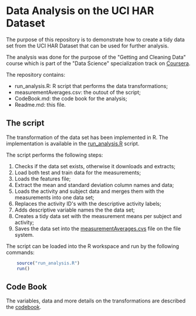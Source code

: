 Data Analysis on the UCI HAR Dataset
====================================

The purpose of this repository is to demonstrate how to create a tidy data set from the UCI HAR Dataset that can be used for further analysis.

The analysis was done for the purpose of the "Getting and Cleaning Data" course which is part of the "Data Science" specialization track on [Coursera](http://www.coursera.org).

The repository contains:
* run_analysis.R: R script that performs the data transformations;
* measurementAverages.csv: the outout of the script;
* CodeBook.md: the code book for the analysis;
* Readme.md: this file.

## The script
The transformation of the data set has been implemented in R. The implementation is available in the [run_analysis.R](./run_analysis.R) script. 

The script performs the following steps:

1. Checks if the data set exists, otherwise it downloads and extracts;
3. Load both test and train data for the measurements;
4. Loads the features file;
5. Extract the mean and standard deviation column names and data;
6. Loads the activity and subject data and merges them with the measurements into one data set;
7. Replaces the activity ID's with the descriptive activity labels;
8. Adds descriptive variable names the the data set;
10. Creates a tidy data set with the measurement means per subject and activity;
11. Saves the data set into the [measurementAverages.cvs](./measurementAverages.csv) file on the file system.

The script can be loaded into the R workspace and run by the following commands:

```` R
    source("run_analysis.R")
    run()
````


## Code Book
The variables, data and more details on the transformations are described the [codebook](./CodeBook.md).
